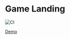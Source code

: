 # Game Landing

![CI](https://github.com/DenisKulik/game-landing/actions/workflows/github-actions.yml/badge.svg)

[Demo](https://deniskulik.github.io/game-landing)
